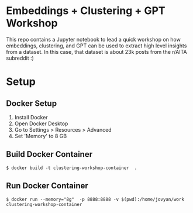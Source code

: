 # Embeddings + Clustering + GPT Workshop

This repo contains a Jupyter notebook to lead a quick workshop on how embeddings, clustering, and GPT can be used to extract high level insights from a dataset. In this case, that dataset is about 23k posts from the r/AITA subreddit :)

# Setup

## Docker Setup

1. Install Docker
2. Open Docker Desktop
3. Go to Settings > Resources > Advanced
4. Set 'Memory' to 8 GB

## Build Docker Container

    $ docker build -t clustering-workshop-container  .

## Run Docker Container

    $ docker run --memory="8g"  -p 8888:8888 -v $(pwd):/home/jovyan/work clustering-workshop-container
